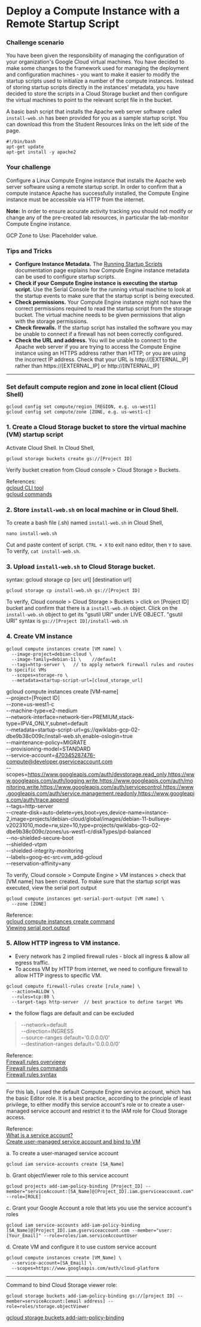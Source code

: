 # Deploy a Compute Instance with a Remote Startup Script

### Challenge scenario
You have been given the responsibility of managing the configuration of your organization's Google Cloud virtual machines. You have decided to make some changes to the framework used for managing the deployment and configuration machines - you want to make it easier to modify the startup scripts used to initialize a number of the compute instances. Instead of storing startup scripts directly in the instances' metadata, you have decided to store the scripts in a Cloud Storage bucket and then configure the virtual machines to point to the relevant script file in the bucket.

A basic bash script that installs the Apache web server software called `install-web.sh` has been provided for you as a sample startup script. You can download this from the Student Resources links on the left side of the page.

```
#!/bin/bash
apt-get update
apt-get install -y apache2
```

### Your challenge
Configure a Linux Compute Engine instance that installs the Apache web server software using a remote startup script. In order to confirm that a compute instance Apache has successfully installed, the Compute Engine instance must be accessible via HTTP from the internet.

**Note:** In order to ensure accurate activity tracking you should not modify or change any of the pre-created lab resources, in particular the lab-monitor Compute Engine instance.

GCP Zone to Use: Placeholder value.

### Tips and Tricks
- **Configure Instance Metadata.** The [Running Startup Scripts](https://cloud.google.com/compute/docs/instances/startup-scripts) documentation page explains how Compute Engine instance metadata can be used to configure startup scripts.
- **Check if your Compute Engine instance is executing the startup script.** Use the Serial Console for the running virtual machine to look at the startup events to make sure that the startup script is being executed.
- **Check permissions.** Your Compute Engine instance might not have the correct permissions required to read the startup script from the storage bucket. The virtual machine needs to be given permissions that align with the storage permissions.
- **Check firewalls.** If the startup script has installed the software you may be unable to connect if a firewall has not been correctly configured.
- **Check the URL and address.** You will be unable to connect to the Apache web server if you are trying to access the Compute Engine instance using an HTTPS address rather than HTTP; or you are using the incorrect IP address. Check that your URL is http://[EXTERNAL_IP] rather than https://[EXTERNAL_IP] or http://[INTERNAL_IP]

<hr>

### Set default compute region and zone in local client (Cloud Shell)
```
gcloud config set compute/region [REGION, e.g. us-west1]
gcloud config set compute/zone [ZONE, e.g. us-west1-c]
```

### 1. Create a Cloud Storage bucket to store the virtual machine (VM) startup script
Activate Cloud Shell. In Cloud Shell,
```
gcloud storage buckets create gs://[Project ID]
```
Verify bucket creation from Cloud console > Cloud Storage > Buckets.

References:   
[gcloud CLI tool](https://cloud.google.com/storage/docs/discover-object-storage-gcloud)  
[gcloud commands](https://cloud.google.com/sdk/gcloud/reference/storage)    

### 2. Store `install-web.sh` on local machine or in Cloud Shell.
To create a bash file (.sh) named `install-web.sh` in Cloud Shell,
```
nano install-web.sh
```
Cut and paste content of script. `CTRL + X` to exit nano editor, then `Y` to save.
To verify, `cat install-web.sh`.

### 3. Upload `install-web.sh` to Cloud Storage bucket.
syntax: gcloud storage cp [src url] [destination url]
```
gcloud storage cp install-web.sh gs://[Project ID]
```
To verify, Cloud console > Cloud Storage > Buckets > click on [Project ID] bucket and confirm that there is a `install-web.sh` object.
Click on the `install-web.sh` object to get its "gsutil URI" under LIVE OBJECT. "gsutil URI" syntax is `gs://[Project ID]/install-web.sh`

### 4. Create VM instance
```
gcloud compute instances create [VM name] \
  --image-project=debian-cloud \
  --image-family=debian-11 \    //default
  --tags=http-server \   // to apply network firewall rules and routes to specific VMs
  --scopes=storage-ro \
  --metadata=startup-script-url=[cloud_storage_url]
```

gcloud compute instances create [VM-name] \
    --project=[Project ID] \
    --zone=us-west1-c \
    --machine-type=e2-medium \
    --network-interface=network-tier=PREMIUM,stack-type=IPV4_ONLY,subnet=default \
    --metadata=startup-script-url=gs://qwiklabs-gcp-02-dbe9b38c009c/install-web.sh,enable-oslogin=true \
    --maintenance-policy=MIGRATE \
    --provisioning-model=STANDARD \
    --service-account=470345287476-compute@developer.gserviceaccount.com \
    --scopes=https://www.googleapis.com/auth/devstorage.read_only,https://www.googleapis.com/auth/logging.write,https://www.googleapis.com/auth/monitoring.write,https://www.googleapis.com/auth/servicecontrol,https://www.googleapis.com/auth/service.management.readonly,https://www.googleapis.com/auth/trace.append \
    --tags=http-server \
    --create-disk=auto-delete=yes,boot=yes,device-name=instance-2,image=projects/debian-cloud/global/images/debian-11-bullseye-v20231010,mode=rw,size=10,type=projects/qwiklabs-gcp-02-dbe9b38c009c/zones/us-west1-c/diskTypes/pd-balanced \
    --no-shielded-secure-boot \
    --shielded-vtpm \
    --shielded-integrity-monitoring \
    --labels=goog-ec-src=vm_add-gcloud \
    --reservation-affinity=any

To verify, Cloud console > Compute Engine > VM instances > check that [VM name] has been created.
To make sure that the startup script was executed, view the serial port output
```
gcloud compute instances get-serial-port-output [VM name] \
  --zone [ZONE]
```
Reference:  
[gcloud compute instances create command](https://cloud.google.com/sdk/gcloud/reference/compute/instances/create#--scopes)   
[Viewing serial port output](https://cloud.google.com/compute/docs/troubleshooting/viewing-serial-port-output#viewing_serial_port_output)  

### 5. Allow HTTP ingress to VM instance.
- Every network has 2 implied firewall rules - block all ingress & allow all egress traffic.
- To access VM by HTTP from internet, we need to configure firewall to allow HTTP ingress to specific VM.
```
gcloud compute firewall-rules create [rule_name] \
  --action=ALLOW \
  --rules=tcp:80 \  
  --target-tags http-server  // best practice to define target VMs
```
- the follow flags are default and can be excluded
> --network=default  
> --direction=INGRESS  
> --source-ranges default='0.0.0.0/0'  
> --destination-ranges default='0.0.0.0/0'  
  
Reference:  
[Firewall rules overvieew](https://cloud.google.com/firewall/docs/firewalls)   
[Firewall rules commands](https://cloud.google.com/firewall/docs/using-firewalls)   
[Firewall rules syntax](https://cloud.google.com/sdk/gcloud/reference/compute/firewall-rules/create)   

<hr>

For this lab, I used the default Compute Engine service account, which has the basic Editor role. It is a best practice, according to the principle of least privilege, to either modify this service account's role or to create a user-managed service account and restrict it to the IAM role for Cloud Storage access.

Reference:  
[What is a service account?](https://cloud.google.com/compute/docs/access/service-accounts#accesscopesiam)   
[Create user-managed service account and bind to VM](https://cloud.google.com/compute/docs/access/create-enable-service-accounts-for-instances)

a. To create a user-managed service account
```
gcloud iam service-accounts create [SA_Name]
```
b. Grant objectViewer role to this service account
```
gcloud projects add-iam-policy-binding [Project_ID] --member="serviceAccount:[SA_Name]@[Project_ID].iam.gserviceaccount.com" --role=[ROLE]
```
c. Grant your Google Account a role that lets you use the service account's roles  
```
gcloud iam service-accounts add-iam-policy-binding [SA_Name]@[Project_ID].iam.gserviceaccount.com --member="user:[Your_Email]" --role=roles/iam.serviceAccountUser
```
d. Create VM and configure it to use custom service account
```
gcloud compute instances create [VM_Name] \
  --service-account=[SA_Email] \
  --scopes=https://www.googleapis.com/auth/cloud-platform
```

***

Command to bind Cloud Storage viewer role:
```
gcloud storage buckets add-iam-policy-binding gs://[project ID] --member=serviceAccount:[email address] --role=roles/storage.objectViewer
```
[gcloud storage buckets add-iam-policy-binding](https://cloud.google.com/sdk/gcloud/reference/storage/buckets/add-iam-policy-binding)